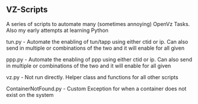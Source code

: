 ## VZ-Scripts

A series of scripts to automate many (sometimes annoying) OpenVz Tasks. Also my early attempts at learning Python

tun.py - Automate the enabling of tun/tapp using either ctid or ip. Can also send in multiple or combinations of the two and it will enable for all given

ppp.py - Automate the enabling of ppp using either ctid or ip. Can also send in multiple or combinations of the two and it will enable for all given

vz.py - Not run directly. Helper class and functions for all other scripts

ContainerNotFound.py - Custom Exception for when a container does not exist on the system